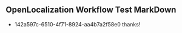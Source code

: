 ## OpenLocalization Workflow Test MarkDown
* 142a597c-6510-4f71-8924-aa4b7a2f58e0 thanks!

<!--HONumber=Aug16_HO3-->


